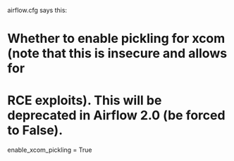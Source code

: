 airflow.cfg says this:

# Whether to enable pickling for xcom (note that this is insecure and allows for
# RCE exploits). This will be deprecated in Airflow 2.0 (be forced to False).
enable_xcom_pickling = True